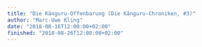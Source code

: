 ```yaml
---
title: "Die Känguru-Offenbarung (Die Känguru-Chroniken, #3)"
author: "Marc-Uwe Kling"
date: "2018-08-16T12:00:00+02:00"
finished: "2018-08-26T12:00:00+02:00"
---
```

